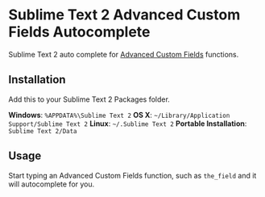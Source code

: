 # Sublime Text 2 Advanced Custom Fields Autocomplete

Sublime Text 2 auto complete for [Advanced Custom Fields](http://www.advancedcustomfields.com/) functions.



## Installation

Add this to your Sublime Text 2 Packages folder.

**Windows**: `%APPDATA%\Sublime Text 2`
**OS X**: `~/Library/Application Support/Sublime Text 2`
**Linux**: `~/.Sublime Text 2`
**Portable Installation**: `Sublime Text 2/Data`

## Usage

Start typing an Advanced Custom Fields function, such as `the_field` and it will autocomplete for you.
